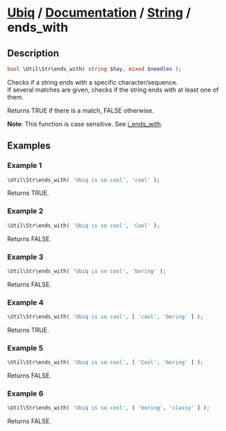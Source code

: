 [Ubiq](https://github.com/Pixel418/Ubiq#readme) / [Documentation](../index.md#readme) / [String](../index.md#string) / ends_with
======


Description
-------- 

```php
bool \Util\Str\ends_with( string $hay, mixed $needles );
```

Checks if a string ends with a specific character/sequence. <br>
If several matches are given, checks if the string ends with at least one of them.

Returns TRUE if there is a match, FALSE otherwise.

**Note**: This function is case sensitive. See [i_ends_with](./i_ends_with.md#readme).




Examples
--------

### Example 1

```php
\Util\Str\ends_with( 'Ubiq is so cool', 'cool' );
```
Returns TRUE.

### Example 2

```php
\Util\Str\ends_with( 'Ubiq is so cool', 'Cool' );
```
Returns FALSE.

### Example 3

```php
\Util\Str\ends_with( 'Ubiq is so cool', 'boring' );
```
Returns FALSE.

### Example 4

```php
\Util\Str\ends_with( 'Ubiq is so cool', [ 'cool', 'boring' ] );
```
Returns TRUE.

### Example 5

```php
\Util\Str\ends_with( 'Ubiq is so cool', [ 'Cool', 'boring' ] );
```
Returns FALSE.

### Example 6

```php
\Util\Str\ends_with( 'Ubiq is so cool', [ 'boring', 'classy' ] );
```
Returns FALSE.
